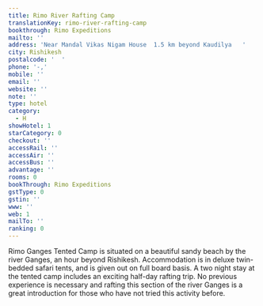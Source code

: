 ```yaml
---
title: Rimo River Rafting Camp
translationKey: rimo-river-rafting-camp
bookthrough: Rimo Expeditions
mailto: ''
address: 'Near Mandal Vikas Nigam House  1.5 km beyond Kaudilya   '
city: Rishikesh
postalcode: '  '
phone: '-,'
mobile: ''
email: ''
website: ''
note: ''
type: hotel
category:
  - H
showHotel: 1
starCategory: 0
checkout: ''
accessRail: ''
accessAir: ''
accessBus: ''
advantage: ''
rooms: 0
bookThrough: Rimo Expeditions
gstType: 0
gstin: ''
www: ''
web: 1
mailTo: ''
ranking: 0
---
```







Rimo Ganges Tented Camp is situated on a beautiful sandy beach by the river Ganges, an hour beyond Rishikesh. Accommodation is in deluxe twin-bedded safari tents, and is given out on full board basis.     A two night stay at the tented camp includes an exciting half-day rafting trip. No previous experience is necessary and rafting this section of the river Ganges is a great introduction for those who have not tried this activity before.